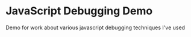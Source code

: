 JavaScript Debugging Demo
=========================

Demo for work about various javascript debugging techniques I've used
